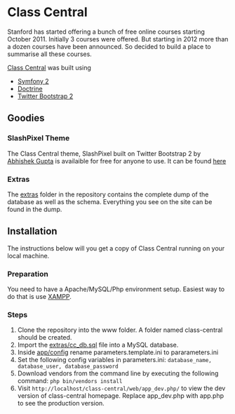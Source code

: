 Class Central
=============

Stanford has started offering a bunch of free online courses starting October 2011. Initially 3 courses were offered. But starting in 2012 more than a dozen courses have been announced. So decided to build a place to summarise all these courses.

[Class Central](http://www.class-central.com) was built using

* [Symfony 2](http://www.symfony.com)
* [Doctrine](http://www.doctrine-project.org/)
* [Twitter Bootstrap 2](http://twitter.github.com/bootstrap/)

## Goodies
### SlashPixel Theme

The Class Central theme, SlashPixel built on Twitter Bootstrap 2 by [Abhishek Gupta](https://twitter.com/#!/uxabhishek) is availaible for free for anyone to use. It can be found [here](https://github.com/classcentral/slashpixel)

### Extras

The [extras](https://github.com/dhawalhshah/class-central/tree/master/extras) folder in the repository contains the complete dump of the database as well as the schema. Everything you see on the site can be found in the dump.

## Installation

The instructions below will you get a copy of Class Central running on your local machine.

### Preparation

You need to have a Apache/MySQL/Php environment setup. Easiest way to do that is use [XAMPP](http://www.apachefriends.org/en/xampp.html).

### Steps

1. Clone the repository into the www folder. A folder named class-central should be created. 
2. Import the [extras/cc_db.sql](https://github.com/dhawalhshah/class-central/tree/master/extras/cc_db.sql) file into a MySQL database. 
3. Inside [app/config](https://github.com/dhawalhshah/class-central/tree/master/app/config) rename parameters.template.ini to pararameters.ini
4. Set the following config variables in parameters.ini: <code>database_name, database_user, database_password</code>
5. Download vendors from the command line by executing the following command:
  <code>php bin/vendors install</code>
6. Visit <code>http://localhost/class-central/web/app_dev.php/</code> to view the dev version of class-central homepage. Replace app_dev.php with app.php to see the production version.

